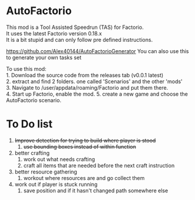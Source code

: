# AutoFactorio

This mod is a Tool Assisted Speedrun (TAS) for Factorio.  
It uses the latest Factorio version 0.18.x  
It is a bit stupid and can only follow pre defined instructions.


https://github.com/Alex40144/AutoFactorioGenerator
You can also use this to generate your own tasks set


To use this mod:  
    1. Download the source code from the releases tab (v0.0.1 latest)  
    2. extract and find 2 folders. one called 'Scenarios' and the other 'mods'  
    3. Navigate to /user/appdata/roaming/Factorio and put them there.  
    4. Start up Factorio, enable the mod.
    5. create a new game and choose the AutoFactorio scenario.  


# To Do list
1. ~~Improve detection for trying to build where player is stood~~
   1. ~~use bounding boxes instead of within function~~
2. better crafting
   1. work out what needs crafting
   2. craft all items that are needed before the next craft instruction
3. better resource gathering
   1. workout where resources are and go collect them
4. work out if player is stuck running
   1. save position and if it hasn't changed path somewhere else